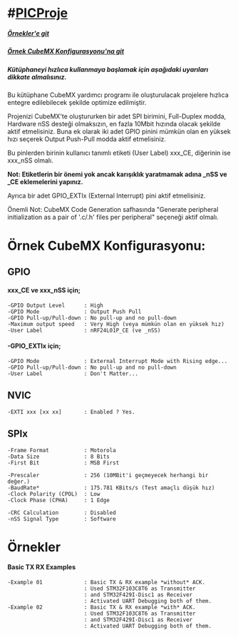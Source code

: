 # #[PICProje](https://picproje.org/)

##### [Örnekler'e git](#Örnekler)
##### [Örnek CubeMX Konfigurasyonu'na git](#Örnek-cubemx-konfigurasyonu)

##### Kütüphaneyi hızlıca kullanmaya başlamak için aşağıdaki uyarıları dikkate almalısınız.

Bu kütüphane CubeMX yardımcı programı ile oluşturulacak projelere 
hızlıca entegre edilebilecek şekilde optimize edilmiştir. 

Projenizi CubeMX'te oluştururken bir adet SPI birimini, Full-Duplex modda, 
Hardware nSS desteği olmaksızın, en fazla 10Mbit hızında olacak şekilde aktif etmelisiniz. Buna ek olarak iki adet GPIO pinini mümkün olan en yüksek hızı seçerek Output Push-Pull modda aktif etmelisiniz. 

Bu pinlerden birinin kullanıcı tanımlı etiketi (User Label) xxx_CE, diğerinin ise xxx_nSS olmalı. 

**Not: Etiketlerin bir önemi yok ancak karışıklık yaratmamak adına _nSS ve _CE eklemelerini yapınız.**

Ayrıca bir adet GPIO_EXTIx (External Interrupt) pini aktif etmelisiniz. 

Önemli Not: CubeMX Code Generation safhasında "Generate peripheral initialization as a pair of '.c/.h' files per peripheral" seçeneği aktif olmalı.

# Örnek CubeMX Konfigurasyonu:
## GPIO
#### xxx_CE ve xxx_nSS için;
	-GPIO Output Level	    : High
	-GPIO Mode		        : Output Push Pull
	-GPIO Pull-up/Pull-down	: No pull-up and no pull-down
	-Maximum output speed	: Very High (veya mümkün olan en yüksek hız)
	-User Label		        : nRF24L01P_CE (ve _nSS)

#### -GPIO_EXTIx için;
	-GPIO Mode		        : External Interrupt Mode with Rising edge...
	-GPIO Pull-up/Pull-down	: No pull-up and no pull-down
	-User Label		        : Don't Matter...

## NVIC
	-EXTI xxx [xx xx]	    : Enabled ? Yes.

## SPIx
	-Frame Format	        : Motorola
	-Data Size		        : 8 Bits
	-First Bit		        : MSB First
	
	-Prescaler		        : 256 (10MBit'i geçmeyecek herhangi bir değer.)
	-BaudRate*		        : 175.781 KBits/s (Test amaçlı düşük hız)
	-Clock Polarity (CPOL)	: Low
	-Clock Phase (CPHA)	    : 1 Edge
	
	-CRC Calculation	    : Disabled
	-nSS Signal Type 	    : Software

# Örnekler
#### Basic TX RX Examples
	-Example 01		        : Basic TX & RX example *without* ACK.
				            : Used STM32F103C8T6 as Transmitter
				            : and STM32F429I-Disc1 as Receiver
				            : Activated UART Debugging both of them.
	-Example 02	        	: Basic TX & RX example *with* ACK.
				            : Used STM32F103C8T6 as Transmitter
                            : and STM32F429I-Disc1 as Receiver
                            : Activated UART Debugging both of them.
